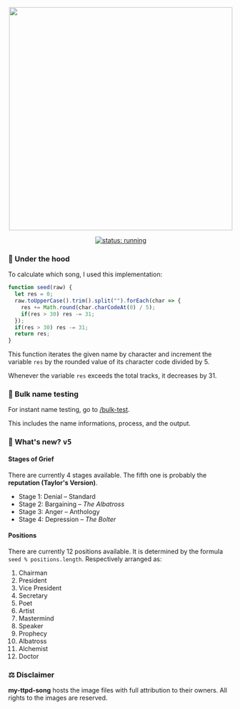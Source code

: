 <p align="center"><a href="https://bit.ly/my-ttpd-song">
  <picture>
    <source media="(prefers-color-scheme: dark)" srcset="https://my-ttpd-song.vercel.app/img/anthology.jpg" width="500">
    <img alt="" src="https://my-ttpd-song.vercel.app/img/standard.png" width="500">
  </picture>
</a></p>

<p align="center"><a href="https://my-ttpd-song.vercel.app"><img src="https://img.shields.io/badge/status-running-blue?style=for-the-badge&logo=vercel&labelColor=black" alt="status: running"></a></p>

### :book: Under the hood

To calculate which song, I used this implementation:

```js
function seed(raw) {
  let res = 0;
  raw.toUpperCase().trim().split("").forEach(char => {
    res += Math.round(char.charCodeAt(0) / 5);
    if(res > 30) res -= 31;
  });
  if(res > 30) res -= 31;
  return res;
}
```

This function iterates the given name by character and increment the variable `res` by the rounded value of its character code divided by 5.

Whenever the variable `res` exceeds the total tracks, it decreases by 31.

### :test_tube: Bulk name testing
For instant name testing, go to [/bulk-test](https://my-ttpd-song.vercel.app/bulk-test).

This includes the name informations, process, and the output.

### :fallen_leaf: What's new? <kbd>v5</kbd>

#### Stages of Grief

There are currently 4 stages available. The fifth one is probably the **reputation (Taylor's Version)**.

- Stage 1: Denial &ndash; Standard
- Stage 2: Bargaining &ndash; *The Albatross*
- Stage 3: Anger &ndash; Anthology
- Stage 4: Depression &ndash; *The Bolter*

#### Positions

There are currently 12 positions available. It is determined by the formula `seed % positions.length`. Respectively arranged as:

1. Chairman
2. President
3. Vice President
4. Secretary
5. Poet
6. Artist
7. Mastermind
8. Speaker
9. Prophecy
10. Albatross
11. Alchemist
12. Doctor

### :balance_scale: Disclaimer
**my-ttpd-song** hosts the image files with full attribution to their owners. All rights to the images are reserved.

